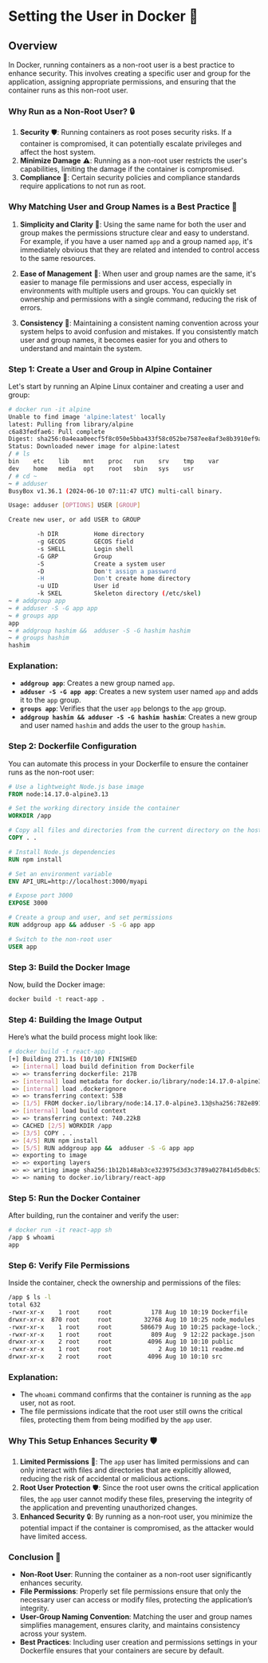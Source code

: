 
# Setting the User in Docker 🐳

## Overview

In Docker, running containers as a non-root user is a best practice to enhance security. This involves creating a specific user and group for the application, assigning appropriate permissions, and ensuring that the container runs as this non-root user.

### Why Run as a Non-Root User? 🔒

1. **Security** 🛡️: Running containers as root poses security risks. If a container is compromised, it can potentially escalate privileges and affect the host system.
2. **Minimize Damage** ⚠️: Running as a non-root user restricts the user's capabilities, limiting the damage if the container is compromised.
3. **Compliance** 📜: Certain security policies and compliance standards require applications to not run as root.

### Why Matching User and Group Names is a Best Practice 📛

1. **Simplicity and Clarity** 🧩: Using the same name for both the user and group makes the permissions structure clear and easy to understand. For example, if you have a user named `app` and a group named `app`, it's immediately obvious that they are related and intended to control access to the same resources.

2. **Ease of Management** 🔧: When user and group names are the same, it's easier to manage file permissions and user access, especially in environments with multiple users and groups. You can quickly set ownership and permissions with a single command, reducing the risk of errors.

3. **Consistency** 📏: Maintaining a consistent naming convention across your system helps to avoid confusion and mistakes. If you consistently match user and group names, it becomes easier for you and others to understand and maintain the system.

### Step 1: Create a User and Group in Alpine Container

Let's start by running an Alpine Linux container and creating a user and group:

```bash
# docker run -it alpine
Unable to find image 'alpine:latest' locally
latest: Pulling from library/alpine
c6a83fedfae6: Pull complete
Digest: sha256:0a4eaa0eecf5f8c050e5bba433f58c052be7587ee8af3e8b3910ef9ab5fbe9f5
Status: Downloaded newer image for alpine:latest
/ # ls
bin    etc    lib    mnt    proc   run    srv    tmp    var
dev    home   media  opt    root   sbin   sys    usr       
/ # cd ~
~ # adduser
BusyBox v1.36.1 (2024-06-10 07:11:47 UTC) multi-call binary.

Usage: adduser [OPTIONS] USER [GROUP]

Create new user, or add USER to GROUP

        -h DIR          Home directory
        -g GECOS        GECOS field
        -s SHELL        Login shell
        -G GRP          Group
        -S              Create a system user
        -D              Don't assign a password
        -H              Don't create home directory
        -u UID          User id
        -k SKEL         Skeleton directory (/etc/skel)
~ # addgroup app
~ # adduser -S -G app app
~ # groups app
app
~ # addgroup hashim &&  adduser -S -G hashim hashim
~ # groups hashim
hashim
```

### Explanation:
- **`addgroup app`**: Creates a new group named `app`.
- **`adduser -S -G app app`**: Creates a new system user named `app` and adds it to the `app` group.
- **`groups app`**: Verifies that the user `app` belongs to the `app` group.
- **`addgroup hashim && adduser -S -G hashim hashim`**: Creates a new group and user named `hashim` and adds the user to the group `hashim`.

### Step 2: Dockerfile Configuration

You can automate this process in your Dockerfile to ensure the container runs as the non-root user:

```Dockerfile
# Use a lightweight Node.js base image
FROM node:14.17.0-alpine3.13

# Set the working directory inside the container
WORKDIR /app

# Copy all files and directories from the current directory on the host to /app in the container
COPY . .

# Install Node.js dependencies
RUN npm install

# Set an environment variable
ENV API_URL=http://localhost:3000/myapi

# Expose port 3000
EXPOSE 3000

# Create a group and user, and set permissions
RUN addgroup app && adduser -S -G app app

# Switch to the non-root user
USER app
```

### Step 3: Build the Docker Image

Now, build the Docker image:

```bash
docker build -t react-app .
```

### Step 4: Building the Image Output

Here’s what the build process might look like:

```bash
# docker build -t react-app .
[+] Building 271.1s (10/10) FINISHED                                        docker:default 
 => [internal] load build definition from Dockerfile                                  0.1s 
 => => transferring dockerfile: 217B                                                  0.0s 
 => [internal] load metadata for docker.io/library/node:14.17.0-alpine3.13            2.9s 
 => [internal] load .dockerignore                                                     0.1s 
 => => transferring context: 53B                                                      0.0s 
 => [1/5] FROM docker.io/library/node:14.17.0-alpine3.13@sha256:782e891986f16cc661bf  0.0s 
 => [internal] load build context                                                     0.2s 
 => => transferring context: 740.22kB                                                 0.2s 
 => CACHED [2/5] WORKDIR /app                                                         0.0s 
 => [3/5] COPY . .                                                                    0.2s 
 => [4/5] RUN npm install                                                           254.3s 
 => [5/5] RUN addgroup app &&  adduser -S -G app app                                  0.5s
 => exporting to image                                                               12.4s
 => => exporting layers                                                              12.2s 
 => => writing image sha256:1b12b148ab3ce323975d3d3c3789a027841d5db8c536ba809406f38f  0.0s 
 => => naming to docker.io/library/react-app                                          0.0s
```

### Step 5: Run the Docker Container

After building, run the container and verify the user:

```bash
# docker run -it react-app sh
/app $ whoami
app
```

### Step 6: Verify File Permissions

Inside the container, check the ownership and permissions of the files:

```bash
/app $ ls -l
total 632
-rwxr-xr-x    1 root     root           178 Aug 10 10:19 Dockerfile       
drwxr-xr-x  870 root     root         32768 Aug 10 10:25 node_modules     
-rwxr-xr-x    1 root     root        586679 Aug 10 10:25 package-lock.json
-rwxr-xr-x    1 root     root           809 Aug  9 12:22 package.json     
drwxr-xr-x    2 root     root          4096 Aug 10 10:10 public
-rwxr-xr-x    1 root     root             2 Aug 10 10:11 readme.md        
drwxr-xr-x    2 root     root          4096 Aug 10 10:10 src
```

### Explanation:
- The `whoami` command confirms that the container is running as the `app` user, not as root.
- The file permissions indicate that the root user still owns the critical files, protecting them from being modified by the `app` user.

### Why This Setup Enhances Security 🛡️

1. **Limited Permissions** 🔐: The `app` user has limited permissions and can only interact with files and directories that are explicitly allowed, reducing the risk of accidental or malicious actions.
2. **Root User Protection** 🛡️: Since the root user owns the critical application files, the `app` user cannot modify these files, preserving the integrity of the application and preventing unauthorized changes.
3. **Enhanced Security** 🔒: By running as a non-root user, you minimize the potential impact if the container is compromised, as the attacker would have limited access.

### Conclusion 🎯

- **Non-Root User**: Running the container as a non-root user significantly enhances security.
- **File Permissions**: Properly set file permissions ensure that only the necessary user can access or modify files, protecting the application’s integrity.
- **User-Group Naming Convention**: Matching the user and group names simplifies management, ensures clarity, and maintains consistency across your system.
- **Best Practices**: Including user creation and permissions settings in your Dockerfile ensures that your containers are secure by default.